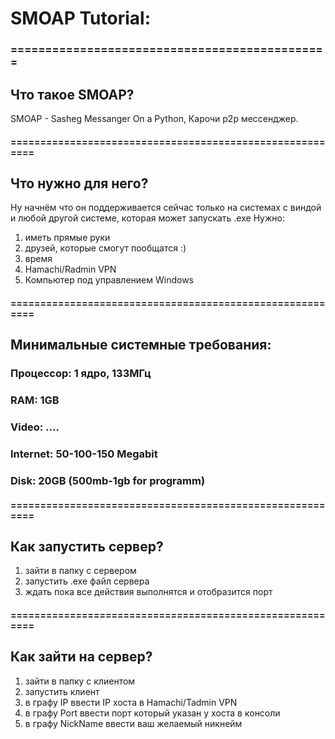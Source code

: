 # SMOAP Tutorial:
### ==============================================
## Что такое SMOAP? 
SMOAP - Sasheg Messanger On a Python, Карочи p2p мессенджер.
#### =========================================================
## Что нужно для него?
Ну начнём что он поддерживается сейчас только на системах с виндой и любой другой системе, которая может запускать .exe
Нужно:
1) иметь прямые руки
2) друзей, которые смогут пообщатся :)
3) время
4) Hamachi/Radmin VPN
5) Компьютер под управлением Windows
#### =========================================================

## Минимальные системные требования:
### Процессор: 1 ядро, 133МГц
### RAM: 1GB
### Video: ....
### Internet: 50-100-150 Megabit
### Disk: 20GB (500mb-1gb for programm)
#### =========================================================
## Как запустить сервер?
1) зайти в папку с сервером
2) запустить .exe файл сервера
3) ждать пока все действия выполнятся и отобразится порт
#### =========================================================
## Как зайти на сервер?
1) зайти в папку с клиентом
2) запустить клиент
3) в графу IP ввести IP хоста в Hamachi/Tadmin VPN
4) в графу Port ввести порт который указан у хоста в консоли
5) в графу NickName ввести ваш желаемый никнейм
